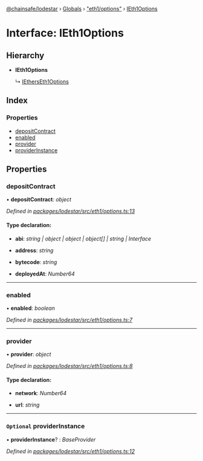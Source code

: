 [@chainsafe/lodestar](../README.md) › [Globals](../globals.md) › ["eth1/options"](../modules/_eth1_options_.md) › [IEth1Options](_eth1_options_.ieth1options.md)

# Interface: IEth1Options

## Hierarchy

* **IEth1Options**

  ↳ [IEthersEth1Options](_eth1_impl_ethers_.ietherseth1options.md)

## Index

### Properties

* [depositContract](_eth1_options_.ieth1options.md#depositcontract)
* [enabled](_eth1_options_.ieth1options.md#enabled)
* [provider](_eth1_options_.ieth1options.md#provider)
* [providerInstance](_eth1_options_.ieth1options.md#optional-providerinstance)

## Properties

###  depositContract

• **depositContract**: *object*

*Defined in [packages/lodestar/src/eth1/options.ts:13](https://github.com/ChainSafe/lodestar/blob/ee6564a3a/packages/lodestar/src/eth1/options.ts#L13)*

#### Type declaration:

* **abi**: *string | object | object | object[] | string | Interface*

* **address**: *string*

* **bytecode**: *string*

* **deployedAt**: *Number64*

___

###  enabled

• **enabled**: *boolean*

*Defined in [packages/lodestar/src/eth1/options.ts:7](https://github.com/ChainSafe/lodestar/blob/ee6564a3a/packages/lodestar/src/eth1/options.ts#L7)*

___

###  provider

• **provider**: *object*

*Defined in [packages/lodestar/src/eth1/options.ts:8](https://github.com/ChainSafe/lodestar/blob/ee6564a3a/packages/lodestar/src/eth1/options.ts#L8)*

#### Type declaration:

* **network**: *Number64*

* **url**: *string*

___

### `Optional` providerInstance

• **providerInstance**? : *BaseProvider*

*Defined in [packages/lodestar/src/eth1/options.ts:12](https://github.com/ChainSafe/lodestar/blob/ee6564a3a/packages/lodestar/src/eth1/options.ts#L12)*
